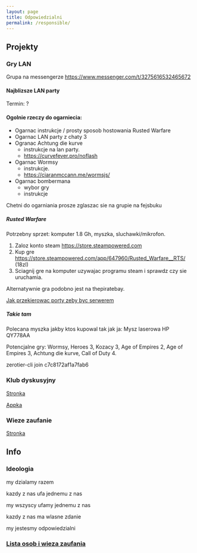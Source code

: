 ```yaml
---
layout: page
title: Odpowiedzialni
permalink: /responsible/
---
```


## Projekty

### Gry LAN

Grupa na messengerze https://www.messenger.com/t/3275616532465672

#### Najblizsze LAN party

Termin: ?

#### Ogolnie rzeczy do ogarniecia:
- Ogarnac instrukcje / prosty sposob hostowania Rusted Warfare
- Ogarnac LAN party z chaty 3
- Ogranac Achtung die kurve
  - instrukcje na lan party.
  - https://curvefever.pro/noflash
- Ogarnac Wormsy
  - instrukcje.
  - https://ciaranmccann.me/wormsjs/
- Ogarnac bombermana
  - wybor gry
  - instrukcje

Chetni do ogarniania prosze zglaszac sie na grupie na fejsbuku

##### Rusted Warfare

Potrzebny sprzet: komputer 1.8 Gh, myszka, sluchawki/mikrofon.

 1. Zaloz konto steam https://store.steampowered.com
 2. Kup gre https://store.steampowered.com/app/647960/Rusted_Warfare__RTS/ (18zl)
 3. Sciagnij gre na komputer uzywajac programu steam i sprawdz czy sie uruchamia.

 Alternatywnie gra podobno jest na thepiratebay.

[Jak przekierowac porty zeby byc serwerem](https://portforward.com/rusted-warfare/)

##### Takie tam

Polecana myszka jakby ktos kupowal tak jak ja: Mysz laserowa HP QY778AA

Potencjalne gry: Wormsy, Heroes 3, Kozacy 3, Age of Empires 2, Age of Empires 3, Achtung die kurve, Call of Duty 4.

zerotier-cli join c7c8172af1a7fab6

### Klub dyskusyjny

[Stronka](http://klubdyskusyjny.com)

[Appka](https://salty-brook-05799.herokuapp.com)

### Wieze zaufanie

[Stronka](https://towers-of-trust.herokuapp.com)

## Info

### Ideologia

my dzialamy razem

kazdy z nas ufa jednemu z nas

my wszyscy ufamy jednemu z nas

kazdy z nas ma wlasne zdanie

my jestesmy odpowiedzialni

### [Lista osob i wieza zaufania](https://towers-of-trust.herokuapp.com/show_group/3?tab=members)
